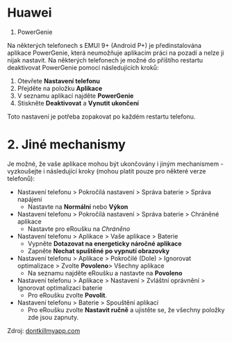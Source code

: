 # Huawei
1. PowerGenie

Na některých telefonech s EMUI 9+ (Android P+) je předinstalována aplikace PowerGenie, která neumožňuje aplikacím práci na pozadí a nelze ji nijak nastavit.
Na některých telefonech je možné do příštího restartu deaktivovat PowerGenie pomocí následujících kroků:

1. Otevřete **Nastavení telefonu**
2. Přejděte na položku **Aplikace**
3. V seznamu aplikací najděte **PowerGenie**
4. Stiskněte **Deaktivovat** a **Vynutit ukončení**

Toto nastavení je potřeba zopakovat po každém restartu telefonu.

# 2. Jiné mechanismy
Je možné, že vaše aplikace mohou být ukončovány i jiným mechanismem - vyzkoušejte i následující kroky (mohou platit pouze pro některé verze telefonů):

*   Nastavení telefonu > Pokročilá nastavení > Správa baterie > Správa napájení
    *   Nastavte na **Normální** nebo **Výkon**
*   Nastavení telefonu > Pokročilá nastavení > Správa baterie > Chráněné aplikace
    *   Nastavte pro eRoušku na *Chráněno*
*   Nastavení telefonu > Aplikace > Vaše aplikace > Baterie
    *   Vypněte **Dotazovat na energeticky náročné aplikace**
    *   Zapněte **Nechat spuštěné po vypnutí obrazovky**
*   Nastavení telefonu > Aplikace > Pokročilé (Dole) > Ignorovat optimalizace > Zvolte **Povoleno**> Všechny aplikace
    *   Na seznamu najděte eRoušku a nastavte na **Povoleno**
*   Nastavení telefonu > Aplikace > Nastavení > Zvláštní oprávnění > Ignorovat optimalizaci baterie
    *   Pro eRoušku zvolte **Povolit**.
*   Nastavení telefonu > Baterie > Spouštění aplikací
    *   Pro eRoušku zvolte **Nastavit ručně** a ujistěte se, že všechny položky zde jsou zapnuty.

Zdroj: [dontkillmyapp.com](https://dontkillmyapp.com)
